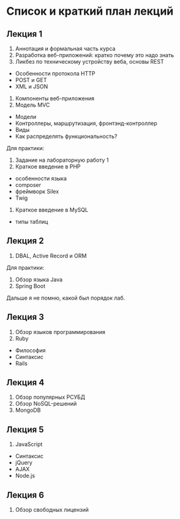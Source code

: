 # Список и краткий план лекций

## Лекция 1

1. Аннотация и формальная часть курса
1. Разработка веб-приложений: кратко почему это надо знать
1. Ликбез по техническому устройству веба, основы REST
  + Особенности протокола HTTP
  + POST и GET
  + XML и JSON
1. Компоненты веб-приложения
1. Модель MVC
  + Модели
  + Контроллеры, маршрутизация, фронтэнд-контроллер
  + Виды
  + Как распределять функциональность?

Для практики:
1. Задание на лабораторную работу 1
1. Краткое введение в PHP
  + особенности языка
  + composer
  + фреймворк Silex
  + Twig
1. Краткое введение в MySQL
  + типы таблиц

## Лекция 2

1. DBAL, Active Record и ORM

Для практики:
1. Обзор языка Java
1. Spring Boot

Дальше я не помню, какой был порядок лаб.

## Лекция 3

1. Обзор языков программирования
1. Ruby
  + Философия
  + Синтаксис
  + Rails

## Лекция 4

1. Обзор популярных РСУБД
1. Обзор NoSQL-решений
1. MongoDB 

## Лекция 5

1. JavaScript
  + Синтаксис
  + jQuery
  + AJAX
  + Node.js

## Лекция 6

1. Обзор свободных лицензий
